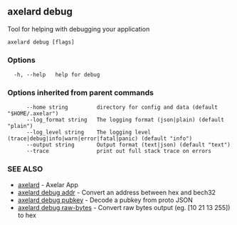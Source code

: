 ## axelard debug

Tool for helping with debugging your application

```
axelard debug [flags]
```

### Options

```
  -h, --help   help for debug
```

### Options inherited from parent commands

```
      --home string         directory for config and data (default "$HOME/.axelar")
      --log_format string   The logging format (json|plain) (default "plain")
      --log_level string    The logging level (trace|debug|info|warn|error|fatal|panic) (default "info")
      --output string       Output format (text|json) (default "text")
      --trace               print out full stack trace on errors
```

### SEE ALSO

* [axelard](axelard.md)	 - Axelar App
* [axelard debug addr](axelard_debug_addr.md)	 - Convert an address between hex and bech32
* [axelard debug pubkey](axelard_debug_pubkey.md)	 - Decode a pubkey from proto JSON
* [axelard debug raw-bytes](axelard_debug_raw-bytes.md)	 - Convert raw bytes output (eg. [10 21 13 255]) to hex

